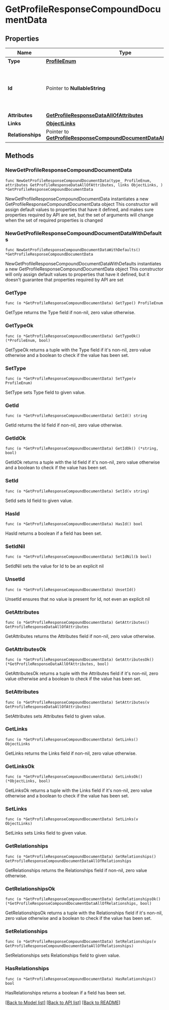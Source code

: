 # GetProfileResponseCompoundDocumentData

## Properties

Name | Type | Description | Notes
------------ | ------------- | ------------- | -------------
**Type** | [**ProfileEnum**](ProfileEnum.md) |  | 
**Id** | Pointer to **NullableString** | Primary key that uniquely identifies this profile. Generated by Klaviyo. | [optional] 
**Attributes** | [**GetProfileResponseDataAllOfAttributes**](GetProfileResponseDataAllOfAttributes.md) |  | 
**Links** | [**ObjectLinks**](ObjectLinks.md) |  | 
**Relationships** | Pointer to [**GetProfileResponseCompoundDocumentDataAllOfRelationships**](GetProfileResponseCompoundDocumentDataAllOfRelationships.md) |  | [optional] 

## Methods

### NewGetProfileResponseCompoundDocumentData

`func NewGetProfileResponseCompoundDocumentData(type_ ProfileEnum, attributes GetProfileResponseDataAllOfAttributes, links ObjectLinks, ) *GetProfileResponseCompoundDocumentData`

NewGetProfileResponseCompoundDocumentData instantiates a new GetProfileResponseCompoundDocumentData object
This constructor will assign default values to properties that have it defined,
and makes sure properties required by API are set, but the set of arguments
will change when the set of required properties is changed

### NewGetProfileResponseCompoundDocumentDataWithDefaults

`func NewGetProfileResponseCompoundDocumentDataWithDefaults() *GetProfileResponseCompoundDocumentData`

NewGetProfileResponseCompoundDocumentDataWithDefaults instantiates a new GetProfileResponseCompoundDocumentData object
This constructor will only assign default values to properties that have it defined,
but it doesn't guarantee that properties required by API are set

### GetType

`func (o *GetProfileResponseCompoundDocumentData) GetType() ProfileEnum`

GetType returns the Type field if non-nil, zero value otherwise.

### GetTypeOk

`func (o *GetProfileResponseCompoundDocumentData) GetTypeOk() (*ProfileEnum, bool)`

GetTypeOk returns a tuple with the Type field if it's non-nil, zero value otherwise
and a boolean to check if the value has been set.

### SetType

`func (o *GetProfileResponseCompoundDocumentData) SetType(v ProfileEnum)`

SetType sets Type field to given value.


### GetId

`func (o *GetProfileResponseCompoundDocumentData) GetId() string`

GetId returns the Id field if non-nil, zero value otherwise.

### GetIdOk

`func (o *GetProfileResponseCompoundDocumentData) GetIdOk() (*string, bool)`

GetIdOk returns a tuple with the Id field if it's non-nil, zero value otherwise
and a boolean to check if the value has been set.

### SetId

`func (o *GetProfileResponseCompoundDocumentData) SetId(v string)`

SetId sets Id field to given value.

### HasId

`func (o *GetProfileResponseCompoundDocumentData) HasId() bool`

HasId returns a boolean if a field has been set.

### SetIdNil

`func (o *GetProfileResponseCompoundDocumentData) SetIdNil(b bool)`

 SetIdNil sets the value for Id to be an explicit nil

### UnsetId
`func (o *GetProfileResponseCompoundDocumentData) UnsetId()`

UnsetId ensures that no value is present for Id, not even an explicit nil
### GetAttributes

`func (o *GetProfileResponseCompoundDocumentData) GetAttributes() GetProfileResponseDataAllOfAttributes`

GetAttributes returns the Attributes field if non-nil, zero value otherwise.

### GetAttributesOk

`func (o *GetProfileResponseCompoundDocumentData) GetAttributesOk() (*GetProfileResponseDataAllOfAttributes, bool)`

GetAttributesOk returns a tuple with the Attributes field if it's non-nil, zero value otherwise
and a boolean to check if the value has been set.

### SetAttributes

`func (o *GetProfileResponseCompoundDocumentData) SetAttributes(v GetProfileResponseDataAllOfAttributes)`

SetAttributes sets Attributes field to given value.


### GetLinks

`func (o *GetProfileResponseCompoundDocumentData) GetLinks() ObjectLinks`

GetLinks returns the Links field if non-nil, zero value otherwise.

### GetLinksOk

`func (o *GetProfileResponseCompoundDocumentData) GetLinksOk() (*ObjectLinks, bool)`

GetLinksOk returns a tuple with the Links field if it's non-nil, zero value otherwise
and a boolean to check if the value has been set.

### SetLinks

`func (o *GetProfileResponseCompoundDocumentData) SetLinks(v ObjectLinks)`

SetLinks sets Links field to given value.


### GetRelationships

`func (o *GetProfileResponseCompoundDocumentData) GetRelationships() GetProfileResponseCompoundDocumentDataAllOfRelationships`

GetRelationships returns the Relationships field if non-nil, zero value otherwise.

### GetRelationshipsOk

`func (o *GetProfileResponseCompoundDocumentData) GetRelationshipsOk() (*GetProfileResponseCompoundDocumentDataAllOfRelationships, bool)`

GetRelationshipsOk returns a tuple with the Relationships field if it's non-nil, zero value otherwise
and a boolean to check if the value has been set.

### SetRelationships

`func (o *GetProfileResponseCompoundDocumentData) SetRelationships(v GetProfileResponseCompoundDocumentDataAllOfRelationships)`

SetRelationships sets Relationships field to given value.

### HasRelationships

`func (o *GetProfileResponseCompoundDocumentData) HasRelationships() bool`

HasRelationships returns a boolean if a field has been set.


[[Back to Model list]](../README.md#documentation-for-models) [[Back to API list]](../README.md#documentation-for-api-endpoints) [[Back to README]](../README.md)


